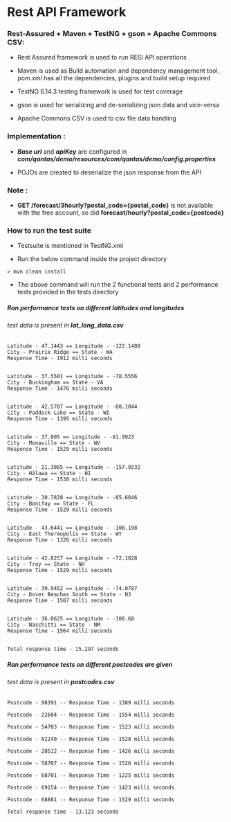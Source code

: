 
# Rest API Framework

### Rest-Assured + Maven + TestNG + gson + Apache Commons CSV:

- Rest Assured framework is used to run RESI API operations

- Maven is used as Build automation and dependency management tool, pom.xml has all the dependencies, plugins and build setup required

- TestNG 6.14.3 testing framework is used for test coverage

- gson is used for serializing and de-serializing json data and vice-versa

- Apache Commons CSV is used to csv file data handling

### Implementation :

- _**Base url**_ and _**apiKey**_ are configured in **_com/qantas/demo/resources/com/qantas/demo/config.properties_**

- POJOs are created to deserialize the json response from the API 


### Note : 

- **GET /forecast/3hourly?postal_code={postal_code}** is not available with the free account, so did **forecast/hourly?postal_code={postcode}**


### How to run the test suite

- Testsuite is mentioned in TestNG.xml

- Run the below command inside the project directory

```jshelllanguage
> mvn clean install
```

- The above command will run the 2 functional tests and 2 performance tests provided in the tests directory

##### Ran performance tests on different latitudes and longitudes 
###### test data is present in **_lat_long_data.csv_** 

```jshelllanguage
Latitude - 47.1443 == Longitude - -122.1408
City - Prairie Ridge == State - WA
Response Time - 1912 milli seconds


Latitude - 37.5501 == Longitude - -78.5556
City - Buckingham == State - VA
Response Time - 1476 milli seconds


Latitude - 42.5707 == Longitude - -88.1044
City - Paddock Lake == State - WI
Response Time - 1395 milli seconds


Latitude - 37.805 == Longitude - -81.9923
City - Monaville == State - WV
Response Time - 1529 milli seconds


Latitude - 21.3865 == Longitude - -157.9232
City - Hālawa == State - HI
Response Time - 1530 milli seconds


Latitude - 30.7828 == Longitude - -85.6846
City - Bonifay == State - FL
Response Time - 1529 milli seconds


Latitude - 43.6441 == Longitude - -108.198
City - East Thermopolis == State - WY
Response Time - 1326 milli seconds


Latitude - 42.8257 == Longitude - -72.1828
City - Troy == State - NH
Response Time - 1529 milli seconds


Latitude - 39.9452 == Longitude - -74.0787
City - Dover Beaches South == State - NJ
Response Time - 1507 milli seconds


Latitude - 36.0625 == Longitude - -108.68
City - Naschitti == State - NM
Response Time - 1564 milli seconds


Total response time - 15.297 seconds
```

##### Ran performance tests on different postcodes are given 
###### test data is present in **_postcodes.csv_** 

```jshelllanguage
Postcode - 98391 -- Response Time - 1389 milli seconds

Postcode - 22604 -- Response Time - 1554 milli seconds

Postcode - 54703 -- Response Time - 1523 milli seconds

Postcode - 82240 -- Response Time - 1528 milli seconds

Postcode - 28512 -- Response Time - 1426 milli seconds

Postcode - 58707 -- Response Time - 1526 milli seconds

Postcode - 68701 -- Response Time - 1225 milli seconds

Postcode - 69154 -- Response Time - 1423 milli seconds

Postcode - 68881 -- Response Time - 1529 milli seconds

Total response time - 13.123 seconds
```